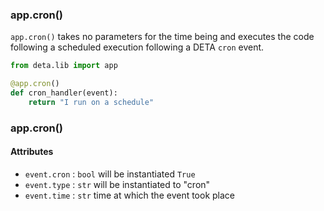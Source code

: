 

### app.cron()

`app.cron()` takes no parameters for the time being and executes the code following a scheduled execution following a DETA `cron` event.

```python
from deta.lib import app

@app.cron()
def cron_handler(event):
    return "I run on a schedule"
```

### app.cron()

#### Attributes
- `event.cron` : `bool` will be instantiated `True`
- `event.type` : `str` will be instantiated to "cron"
- `event.time` : `str` time at which the event took place